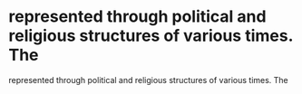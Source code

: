 # represented through political and religious structures of various times. The

represented through political and religious structures of various times. The